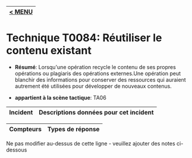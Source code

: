 |[< MENU](../../README.md)|
|---|
# Technique T0084: Réutiliser le contenu existant

* **Résumé**: Lorsqu'une opération recycle le contenu de ses propres opérations ou plagiaris des opérations externes.Une opération peut blanchir des informations pour conserver des ressources qui auraient autrement été utilisées pour développer de nouveaux contenus.

* **appartient à la scène tactique**: TA06


|Incident |Descriptions données pour cet incident |
|-------- |-------------------- |



|Compteurs |Types de réponse |
|-------- |-------------- |


Ne pas modifier au-dessus de cette ligne - veuillez ajouter des notes ci-dessous